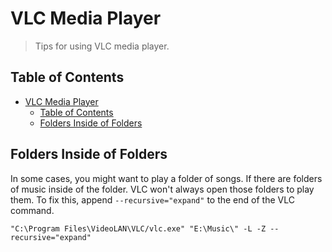 # VLC Media Player
> Tips for using VLC media player.

## Table of Contents
- [VLC Media Player](#vlc-media-player)
  - [Table of Contents](#table-of-contents)
  - [Folders Inside of Folders](#folders-inside-of-folders)

## Folders Inside of Folders

In some cases, you might want to play a folder of songs. If there are folders of music inside of the folder. VLC won't always open those folders to play them. To fix this, append `--recursive="expand"` to the end of the VLC command.

```
"C:\Program Files\VideoLAN\VLC/vlc.exe" "E:\Music\" -L -Z --recursive="expand"
```
